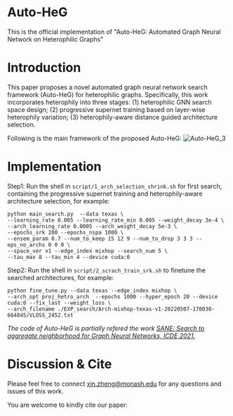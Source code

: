 # Auto-HeG
This is the official implementation of "Auto-HeG: Automated Graph Neural Network on Heterophilic Graphs"

# Introduction

This paper proposes a novel automated graph neural network search framework (Auto-HeG) for heterophilic graphs. 
Specifically, this work incorporates heterophily into three stages:
(1) heterophilic GNN search space design;
(2) progressive supernet training based on layer-wise heterophily variation;
(3) heterophily-aware distance guided architecture selection.

Following is the main framework of the proposed Auto-HeG:
![Auto-HeG_3](https://user-images.githubusercontent.com/61812981/177067417-62743c6f-6f35-43b4-a674-e28127de49bf.png)

# Implementation

Step1: Run the shell in ```script/1_arch_selection_shrink.sh``` for first search, containing the progressive supernet training and heterophily-aware architecture selection, for example:

```
python main_search.py  --data texas \
--learning_rate 0.005 --learning_rate_min 0.005 --weight_decay 3e-4 \
--arch_learning_rate 0.0005 --arch_weight_decay 5e-3 \
--epochs_srk 200 --epochs_nspa 1000 \
--ensem_param 0.7 --num_to_keep 15 12 9 --num_to_drop 3 3 3 --eps_no_archs 0 0 0 \
--space_ver v1 --edge_index mixhop --search_num 5 \
--tau_max 8 --tau_min 4 --device cuda:0
```

Step2: Run the shell in ```script/2_scrach_train_srk.sh``` to finetune the searched architectures, for example:

```
python fine_tune.py --data texas --edge_index mixhop \
--arch_opt proj_hetro_arch  --epochs 1000 --hyper_epoch 20 --device cuda:0 --fix_last --weight_loss \
--arch_filename ./EXP_search/Arch-mixhop-texas-v1-20220507-170030-664845/VLOSS_2452.txt
```
*The code of Auto-HeG is partially refered the work [SANE: Search to aggregate neighborhood for Graph Neural Networks, ICDE,2021.](https://github.com/AutoML-Research/SANE)*

# Discussion & Cite

Please feel free to connect xin.zheng@monash.edu for any questions and issues of this work. 

You are welcome to kindly cite our paper:


